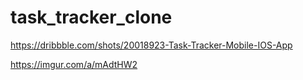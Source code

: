 # task_tracker_clone

https://dribbble.com/shots/20018923-Task-Tracker-Mobile-IOS-App

https://imgur.com/a/mAdtHW2
